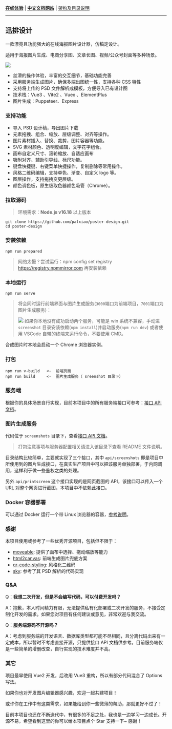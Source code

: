 **[在线体验](https://design.palxp.com/)** | **[中文文档网站](https://xp.palxp.com/)** | [架构及目录说明](https://xp.palxp.com/#/articles/1689321259854)

---

## 迅排设计

一款漂亮且功能强大的在线海报图片设计器，仿稿定设计。

适用于海报图片生成、电商分享图、文章长图、视频/公众号封面等多种场景。

![](https://xp.palxp.com/images/2023-7-16-1689500112694.gif)

- 丝滑的操作体验，丰富的交互细节，基础功能完善
- 采用服务端生成图片，确保多端出图统一性，支持各种 CSS 特性
- 支持将上传的 PSD 文件解析成模板，方便导入已有设计图
- 技术栈：Vue3 、Vite2 、Vuex 、ElementPlus
- 图片生成：Puppeteer、Express

### 支持功能

- 导入 PSD 设计稿，导出图片下载
- 元素拖拽、组合、缩放、层级调整、对齐等操作。
- 图片素材插入、替换、裁剪，图片容器等功能。
- SVG 素材颜色、透明度编辑，文字花字组合。
- 画布自定义尺寸、滚轮缩放、自适应画布
- 吸附对齐、辅助引导线、标尺功能。
- 键盘快捷键、右键菜单快捷操作，复制删除等常用操作。
- 风格二维码编辑，支持单色、渐变、自定义 logo 等。
- 图层操作，支持拖拽变更层级。
- 颜色调色板，原生级取色器颜色吸管（Chrome）。

### 拉取源码

> 环境需求：**Node.js v16.18** 以上版本

```
git clone https://github.com/palxiao/poster-design.git
cd poster-design
```

### 安装依赖

```
npm run prepared
```

> 网络太慢？尝试运行：npm config set registry https://registry.npmmirror.com 再安装依赖

### 本地运行

```
npm run serve
```

> 将会同时运行前端界面与图片生成服务(`3000`端口为前端项目，`7001`端口为图片生成服务)：
>
> ![](https://xp.palxp.com/images/2023-7-16-1689498291322.png)
> 如果你本地没有成功启动两个服务，可能是 win 系统不兼容，手动进 `screenshot` 目录安装依赖(`npm install`)并启动服务(`npm run dev`)
> 或者使用 VSCode 自带的终端来运行命令，不要使用 CMD。

合成图片时本地会启动一个 Chrome 浏览器实例。

### 打包

```
npm run v-build   <-  前端页面
npm run build     <-  图片生成服务（ sreenshot 目录下）
```

### 服务端

根据你的具体场景自行实现，目前本项目中的所有服务端接口可参考：[接口 API 文档](https://xp.palxp.com/apidoc/index.html)。

### 图片生成服务

代码位于 `screenshots` 目录下，查看[接口 API 文档](https://xp.palxp.com/apidoc/screenshot.html)。

> 打包注意事项与服务器配置相关请进入该目录下查看 README 文件说明。

目录结构比较简单，主要就实现了三个接口，其中 `api/screenshots` 即是项目中所使用到的图片生成接口，在真实生产项目中可以把该服务单独部署，于内网调用，这样利于做一些鉴权之类的处理。

另外 `api/printscreen` 这个接口实现的是网页截图的 API，该接口可以传入一个 URL 对整个网页进行截图，本项目中不依赖此接口。

### Docker 容器部署

可以通过 Docker 运行一个带 Linux 浏览器的容器，[参考说明](https://xp.palxp.com/#/articles/1689319644311?id=docker%e5%ae%b9%e5%99%a8)。

### 感谢

本项目使用或参考了一些优秀开源项目，包括但不限于：

- [moveable](https://github.com/daybrush/moveable): 提供了画布中选择、拖动缩放等能力
- [html2canvas](https://github.com/niklasvh/html2canvas): 前端生成图片兜底方案
- [qr-code-styling](https://qr-code-styling.com/): 风格化二维码
- [sky](https://github.com/cfour-hi/sky): 参考了其 PSD 解析的代码实现

### Q&A

Q：**我想二次开发，但是不会编写代码，可以付费开发吗？**

A：抱歉，本人时间精力有限，无法提供私有化部署或二次开发的服务，不接受定制化开发的需求。如果您对项目有任何建议或意见，非常欢迎与我交流。

Q：**服务端源码不开源吗？**

A：考虑到服务端的开发语言、数据库类型都可能不尽相同，且分离代码出来有一定成本，所以暂时不考虑直接开源，只提供接口 API 文档供参考。目前服务端仅是一些简单的增删改查，自行实现的技术难度并不高。

### 其它

项目最早使用 Vue2 开发，后改用 Vue3 重构，所以有部分代码混合了 Options 写法。

如果你也对开发图片编辑器感兴趣，欢迎一起共建项目！

或许你在工作中有这类需求，如果能给到你一些微薄的帮助，那就更好不过了！

目前本项目也还在不断迭代中，有很多的不足之处，我也是一边学习一边成长。开源不易，希望看到这里的你可以给本项目点个 Star 支持一下~ 感谢！
